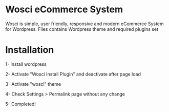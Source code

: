 Wosci eCommerce System
=====
Wosci is simple, user friendly, responsive and modern eCommerce System for Wordpress.
Files contains Wordpress theme and required plugins set


Installation
=====
1- Install wordpress

2- Activate "Wosci Install Plugin" and deactivate after page load

3- Activate "wosci" theme

4- Check Settings > Permalink page without any change

5- Completed!

